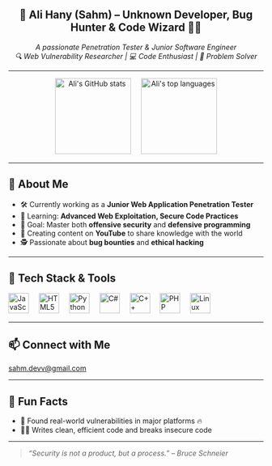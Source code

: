 <h2 align="center">🚀 Ali Hany (Sahm) – Unknown Developer, Bug Hunter & Code Wizard 🧙‍♂️</h2>

<p align="center">
  <i>A passionate Penetration Tester & Junior Software Engineer</i> <br>
  <i>🔍 Web Vulnerability Researcher | 💻 Code Enthusiast | 🎯 Problem Solver</i>
</p>

---

<div align="center">
  <img src="https://github-readme-stats.vercel.app/api?username=Arrow-DV&hide_title=false&hide_rank=false&show_icons=true&include_all_commits=true&count_private=true&disable_animations=false&theme=dracula&locale=en&hide_border=false" height="150" alt="Ali's GitHub stats" />
  <img width="12" />
  <img src="https://github-readme-stats.vercel.app/api/top-langs?username=Arrow-DV&locale=en&hide_title=false&layout=compact&card_width=320&langs_count=5&theme=dracula&hide_border=false" height="150" alt="Ali's top languages" />
</div>

---

## 🧠 About Me

- 🛠 Currently working as a **Junior Web Application Penetration Tester**
- 🌱 Learning: **Advanced Web Exploitation, Secure Code Practices**
- 🎯 Goal: Master both **offensive security** and **defensive programming**
- 🎥 Creating content on **YouTube** to share knowledge with the world
- 🕵️ Passionate about **bug bounties** and **ethical hacking**

---

## 🧰 Tech Stack & Tools

<div align="left">
  <img src="https://cdn.jsdelivr.net/gh/devicons/devicon/icons/javascript/javascript-original.svg" height="40" alt="JavaScript" title="JavaScript"/>
  <img width="12" />
  <img src="https://cdn.jsdelivr.net/gh/devicons/devicon/icons/html5/html5-original.svg" height="40" alt="HTML5" title="HTML5"/>
  <img width="12" />
  <img src="https://cdn.jsdelivr.net/gh/devicons/devicon/icons/python/python-original.svg" height="40" alt="Python" title="Python"/>
  <img width="12" />
  <img src="https://cdn.jsdelivr.net/gh/devicons/devicon/icons/csharp/csharp-original.svg" height="40" alt="C#" title="C#"/>
  <img width="12" />
  <img src="https://raw.githubusercontent.com/isocpp/logos/master/cpp_logo.png" height="40" alt="C++" title="C++"/>
  <img width="12" />
  <img src="https://cdn.jsdelivr.net/gh/devicons/devicon/icons/php/php-original.svg" height="40" alt="PHP" title="PHP"/>
  <img width="12" />
  
  <img src="https://cdn.jsdelivr.net/gh/devicons/devicon/icons/linux/linux-original.svg" height="40" alt="Linux" title="Linux"/>
  <img width="12" />
  
</div>

---

## 📫 Connect with Me

<p align="left">
    <a href="https://mail.google.com/mail/d/sahm.devv/#compose">sahm.devv@gmail.com</a>
</p>

---

## 🧩 Fun Facts

- 🐞 Found real-world vulnerabilities in major platforms 🔥
- 🧑‍💻 Writes clean, efficient code and breaks insecure code

---

> _“Security is not a product, but a process.” – Bruce Schneier_
